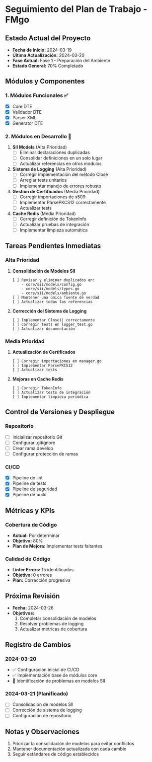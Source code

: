 # Seguimiento del Plan de Trabajo - FMgo

## Estado Actual del Proyecto
- **Fecha de Inicio:** 2024-03-19
- **Última Actualización:** 2024-03-20
- **Fase Actual:** Fase 1 - Preparación del Ambiente
- **Estado General:** 70% Completado

## Módulos y Componentes

### 1. Módulos Funcionales ✅
- [x] Core DTE
- [x] Validador DTE
- [x] Parser XML
- [x] Generator DTE

### 2. Módulos en Desarrollo 🔄
1. **SII Models** (Alta Prioridad)
   - [ ] Eliminar declaraciones duplicadas
   - [ ] Consolidar definiciones en un solo lugar
   - [ ] Actualizar referencias en otros módulos

2. **Sistema de Logging** (Alta Prioridad)
   - [ ] Corregir implementación del método Close
   - [ ] Arreglar tests unitarios
   - [ ] Implementar manejo de errores robusto

3. **Gestión de Certificados** (Media Prioridad)
   - [ ] Corregir importaciones de x509
   - [ ] Implementar ParsePKCS12 correctamente
   - [ ] Actualizar tests

4. **Cache Redis** (Media Prioridad)
   - [ ] Corregir definición de TokenInfo
   - [ ] Actualizar pruebas de integración
   - [ ] Implementar limpieza automática

## Tareas Pendientes Inmediatas

### Alta Prioridad
1. **Consolidación de Modelos SII**
   ```
   [ ] Revisar y eliminar duplicados en:
       - core/sii/models/config.go
       - core/sii/models/types.go
       - core/sii/models/ambiente.go
   [ ] Mantener una única fuente de verdad
   [ ] Actualizar todas las referencias
   ```

2. **Corrección del Sistema de Logging**
   ```
   [ ] Implementar Close() correctamente
   [ ] Corregir tests en logger_test.go
   [ ] Actualizar documentación
   ```

### Media Prioridad
1. **Actualización de Certificados**
   ```
   [ ] Corregir importaciones en manager.go
   [ ] Implementar ParsePKCS12
   [ ] Actualizar tests
   ```

2. **Mejoras en Cache Redis**
   ```
   [ ] Corregir TokenInfo
   [ ] Actualizar tests de integración
   [ ] Implementar limpieza periódica
   ```

## Control de Versiones y Despliegue

### Repositorio
- [ ] Inicializar repositorio Git
- [ ] Configurar .gitignore
- [ ] Crear rama develop
- [ ] Configurar protección de ramas

### CI/CD
- [x] Pipeline de lint
- [x] Pipeline de tests
- [x] Pipeline de seguridad
- [x] Pipeline de build

## Métricas y KPIs

### Cobertura de Código
- **Actual:** Por determinar
- **Objetivo:** 80%
- **Plan de Mejora:** Implementar tests faltantes

### Calidad de Código
- **Linter Errors:** 15 identificados
- **Objetivo:** 0 errores
- **Plan:** Corrección progresiva

## Próxima Revisión
- **Fecha:** 2024-03-26
- **Objetivos:**
  1. Completar consolidación de modelos
  2. Resolver problemas de logging
  3. Actualizar métricas de cobertura

## Registro de Cambios

### 2024-03-20
- ✅ Configuración inicial de CI/CD
- ✅ Implementación base de módulos core
- 🔄 Identificación de problemas en modelos SII

### 2024-03-21 (Planificado)
- [ ] Consolidación de modelos SII
- [ ] Corrección de sistema de logging
- [ ] Configuración de repositorio

## Notas y Observaciones
1. Priorizar la consolidación de modelos para evitar conflictos
2. Mantener documentación actualizada con cada cambio
3. Seguir estándares de código establecidos 